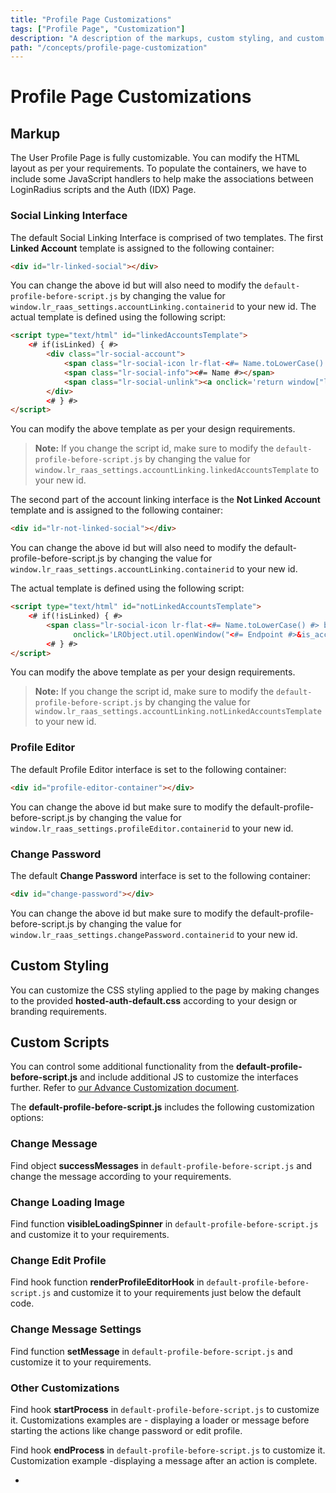 ```yaml
---
title: "Profile Page Customizations"
tags: ["Profile Page", "Customization"]
description: "A description of the markups, custom styling, and custom scripting about the profile page."
path: "/concepts/profile-page-customization"
---
```


# Profile Page Customizations

## Markup

The User Profile Page is fully customizable. You can modify the HTML layout as per your requirements. To populate the containers, we have to include some JavaScript handlers to help make the associations between LoginRadius scripts and the Auth (IDX) Page.

### Social Linking Interface

The default Social Linking Interface is comprised of two templates. The first **Linked Account** template is assigned to the following container:

```html
<div id="lr-linked-social"></div>
```

You can change the above id but will also need to modify the `default-profile-before-script.js` by changing the value for `window.lr_raas_settings.accountLinking.containerid` to your new id.
The actual template is defined using the following script:

```html
<script type="text/html" id="linkedAccountsTemplate">
    <# if(isLinked) { #>
        <div class="lr-social-account">
            <span class="lr-social-icon lr-flat-<#= Name.toLowerCase() #> button-shade lr-sl-icon lr-sl-icon-<#= Name.toLowerCase() #>"></span>
            <span class="lr-social-info"><#= Name #></span>
            <span class="lr-social-unlink"><a onclick='return window["loginradiusv1"]? unLinkAccount(\"<#= Name.toLowerCase() #>\",\"<#= providerId #>\") : LRObject.util.unLinkAccount(\"<#= Name.toLowerCase() #>\",\"<#= providerId #>\")'>Unlink</a></span>
        </div>
        <# } #>
</script>
```

You can modify the above template as per your design requirements.

> **Note:** If you change the script id, make sure to modify the `default-profile-before-script.js` by changing the value for `window.lr_raas_settings.accountLinking.linkedAccountsTemplate` to your new id.


The second part of the account linking interface is the **Not Linked Account** template and is assigned to the following container:
```html
<div id="lr-not-linked-social"></div>
```

You can change the above id but will also need to modify the default-profile-before-script.js by changing the value for `window.lr_raas_settings.accountLinking.containerid` to your new id.

The actual template is defined using the following script:

```html
<script type="text/html" id="notLinkedAccountsTemplate">
    <# if(!isLinked) { #>
        <span class="lr-social-icon lr-flat-<#= Name.toLowerCase() #> button-shade lr-sl-icon lr-sl-icon-<#= Name.toLowerCase() #>"
              onclick='LRObject.util.openWindow("<#= Endpoint #>&is_access_token=true&callback=<#= window.location.href #>");'></span>
        <# } #>
</script>
```

You can modify the above template as per your design requirements.
> **Note:** If you change the script id, make sure to modify the `default-profile-before-script.js` by changing the value for `window.lr_raas_settings.accountLinking.notLinkedAccountsTemplate` to your new id.


### Profile Editor
The default Profile Editor interface is set to the following container:

```html
<div id="profile-editor-container"></div>
```

You can change the above id but make sure to modify the default-profile-before-script.js by changing the value for `window.lr_raas_settings.profileEditor.containerid` to your new id.

### Change Password

The default **Change Password** interface is set to the following container:

```html
<div id="change-password"></div>
```

You can change the above id but make sure to modify the default-profile-before-script.js by changing the value for `window.lr_raas_settings.changePassword.containerid` to your new id.

## Custom Styling

You can customize the CSS styling applied to the page by making changes to the provided **hosted-auth-default.css** according to your design or branding requirements.

## Custom Scripts

You can control some additional functionality from the **default-profile-before-script.js** and include additional JS to customize the interfaces further. Refer to [our Advance Customization document](https://www.loginradius.com/docs/developer/references/javascript-library/advanced-customizations).

The **default-profile-before-script.js** includes the following customization options:

### Change Message

Find object **successMessages** in `default-profile-before-script.js` and change the message according to your requirements.

### Change Loading Image

Find function **visibleLoadingSpinner** in `default-profile-before-script.js` and customize it to your requirements.


### Change Edit Profile

Find hook function **renderProfileEditorHook** in `default-profile-before-script.js` and customize it to your requirements just below the default code.


### Change Message Settings

Find function **setMessage** in `default-profile-before-script.js` and customize it to your requirements.


### Other Customizations

Find hook **startProcess** in `default-profile-before-script.js` to customize it. Customizations examples are - displaying a loader or message before starting the actions like change password or edit profile.

Find hook **endProcess** in `default-profile-before-script.js` to customize it. Customization example -displaying a message after an action is complete.



-



